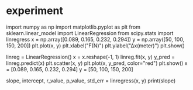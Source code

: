 # experiment
import numpy as np
import matplotlib.pyplot as plt
from sklearn.linear_model import LinearRegression
from scipy.stats import linregress
x = np.array([0.089, 0.165, 0.232, 0.294])
y = np.array([50, 100, 150, 200])
plt.plot(x, y)
plt.xlabel("F(N)")
plt.ylabel("∆x(meter)")
plt.show()

linreg = LinearRegression()
x = x.reshape(-1, 1)
linreg.fit(x, y)
y_pred = linreg.predict(x)
plt.scatter(x, y)
plt.plot(x, y_pred, color="red")
plt.show()
x = [0.089, 0.165, 0.232, 0.294]
y = [50, 100, 150, 200]

slope, intercept, r_value, p_value, std_err = linregress(x, y)
print(slope)
